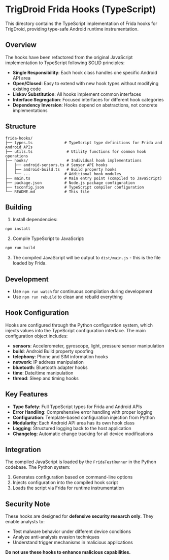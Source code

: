 # TrigDroid Frida Hooks (TypeScript)

This directory contains the TypeScript implementation of Frida hooks for TrigDroid, providing type-safe Android runtime instrumentation.

## Overview

The hooks have been refactored from the original JavaScript implementation to TypeScript following SOLID principles:

- **Single Responsibility**: Each hook class handles one specific Android API area
- **Open/Closed**: Easy to extend with new hook types without modifying existing code  
- **Liskov Substitution**: All hooks implement common interfaces
- **Interface Segregation**: Focused interfaces for different hook categories
- **Dependency Inversion**: Hooks depend on abstractions, not concrete implementations

## Structure

```
frida-hooks/
├── types.ts              # TypeScript type definitions for Frida and Android APIs
├── utils.ts               # Utility functions for common hook operations
├── hooks/                 # Individual hook implementations
│   ├── android-sensors.ts # Sensor API hooks
│   ├── android-build.ts   # Build property hooks
│   └── ...               # Additional hook modules
├── main.ts               # Main entry point (compiled to JavaScript)
├── package.json          # Node.js package configuration
├── tsconfig.json         # TypeScript compiler configuration
└── README.md             # This file
```

## Building

1. Install dependencies:
```bash
npm install
```

2. Compile TypeScript to JavaScript:
```bash
npm run build
```

3. The compiled JavaScript will be output to `dist/main.js` - this is the file loaded by Frida.

## Development

- Use `npm run watch` for continuous compilation during development
- Use `npm run rebuild` to clean and rebuild everything

## Hook Configuration

Hooks are configured through the Python configuration system, which injects values into the TypeScript configuration interface. The main configuration object includes:

- **sensors**: Accelerometer, gyroscope, light, pressure sensor manipulation
- **build**: Android Build property spoofing  
- **telephony**: Phone and SIM information hooks
- **network**: IP address manipulation
- **bluetooth**: Bluetooth adapter hooks
- **time**: Date/time manipulation
- **thread**: Sleep and timing hooks

## Key Features

- **Type Safety**: Full TypeScript types for Frida and Android APIs
- **Error Handling**: Comprehensive error handling with proper logging
- **Configuration**: Template-based configuration injection from Python
- **Modularity**: Each Android API area has its own hook class
- **Logging**: Structured logging back to the host application
- **Changelog**: Automatic change tracking for all device modifications

## Integration

The compiled JavaScript is loaded by the `FridaTestRunner` in the Python codebase. The Python system:

1. Generates configuration based on command-line options
2. Injects configuration into the compiled hook script
3. Loads the script via Frida for runtime instrumentation

## Security Note

These hooks are designed for **defensive security research only**. They enable analysts to:

- Test malware behavior under different device conditions
- Analyze anti-analysis evasion techniques  
- Understand trigger mechanisms in malicious applications

**Do not use these hooks to enhance malicious capabilities.**
